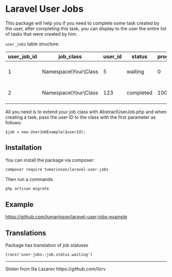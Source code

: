 # Laravel User Jobs

This package will help you if you need to complete some task created by the user,
after completing this task,
you can display to the user the entire list of tasks that were created by him.

`user_jobs` table structure:

| user_job_id | job_class            | user_id | status    | progress | payload         | created_at          | updated_at          | deleted_at |
|-------------|----------------------|---------|-----------|----------|-----------------|---------------------|---------------------|------------|
| 1           | Namespace\Your\Class | 5       | waiting   | 0        | null            | 2022-01-01 00:00:00 | 2022-01-01 00:00:00 | null       |
| 2           | Namespace\Your\Class | 123     | completed | 100      | {"foo": "bar"}  | 2022-01-01 00:00:01 | 2022-01-01 00:12:34 | null       |

All you need is to extend your job class with AbstractUserJob.php and when creating a task, pass the user ID to the class with the first parameter as follows:

`$job = new UserJobExample($userId);`

## Installation
You can install the package via composer:
```bash
composer require tumarinson/laravel-user-jobs
```

Then run a commands
```bash
php artisan migrate
```

## Example
https://github.com/tumarinson/laravel-user-jobs-example

## Translations
Package has translation of job statuses

<code>trans('user-jobs::job.status.waiting')</code>


<hr>
Stolen from Ilia Lazarev https://github.com/ilzrv

